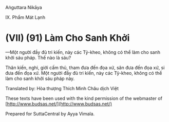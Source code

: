 Aṅguttara Nikāya

IX. Phẩm Mát Lạnh

# (VII) (91) Làm Cho Sanh Khởi

—Một người đầy đủ tri kiến, này các Tỷ-kheo, không có thể làm cho sanh khởi sáu pháp. Thế nào là sáu?

Thân kiến, nghi, giới cấm thủ, tham đưa đến đọa xứ, sân đưa đến đọa xứ, si đưa đến đọa xứ. Một người đầy đủ tri kiến, này các Tỷ-kheo, không có thể làm cho sanh khởi sáu pháp này.

Translated by: Hòa thượng Thích Minh Châu dịch Việt

These texts have been used with the kind permission of the webmaster of [http://www.budsas.net/](http://www.budsas.net/)

Prepared for SuttaCentral by Ayya Vimala.